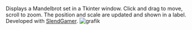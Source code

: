 Displays a Mandelbrot set in a Tkinter window. Click and drag to move, scroll to zoom. The position and scale are updated and shown in a label.
Developed with [SlendGamer](https://github.com/SlendGamer).
![grafik](https://github.com/user-attachments/assets/9f62cc49-2894-471d-b2f8-18fb2bfa205c)
